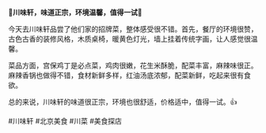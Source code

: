 **🌟川味轩，味道正宗，环境温馨，值得一试🍲**

今天去川味轩品尝了他们家的招牌菜，整体感受很不错。首先，餐厅的环境很赞，古色古香的装修风格，木质桌椅，暖黄色灯光，墙上挂着传统字画，让人感觉很温馨。

菜品方面，宫保鸡丁是必点菜，鸡肉很嫩，花生米酥脆，配菜丰富，麻辣味很正。麻辣香锅也做得不错，食材新鲜多样，红油汤底浓郁，配菜新鲜，吃起来很有食欲。

总的来说，川味轩的味道很正宗，环境也很舒适，价格适中，值得一试。👍

#川味轩 #北京美食 #川菜 #美食探店